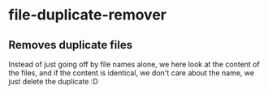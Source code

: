 # file-duplicate-remover
Removes duplicate files
---

Instead of just going off by file names alone, we here look at the content of the files, and if the content is identical, we don't care about the name, we just delete the duplicate :D
